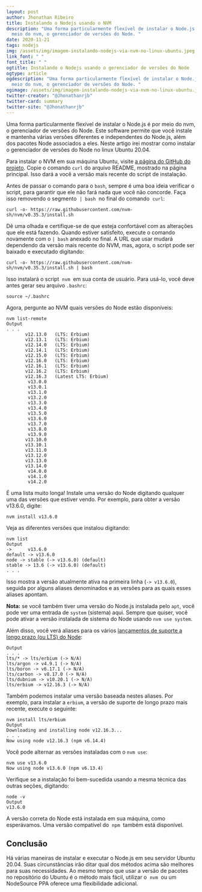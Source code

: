 ```yaml
---
layout: post
author: Jhonathan Ribeiro
title: Instalando o Nodejs usando o NVM
description: "Uma forma particularmente flexível de instalar o Node.js é por
  meio do nvm, o gerenciador de versões do Node. "
date: 2020-11-21
tags: nodejs
img: /assets/img/imagem-instalando-nodejs-via-nvm-no-linux-ubuntu.jpeg
link_font: " "
font_title: " "
ogtitle: Instalando o Nodejs usando o gerenciador de versões do Node
ogtype: article
ogdescription: "Uma forma particularmente flexível de instalar o Node.js é por
  meio do nvm, o gerenciador de versões do Node. "
ogimage: /assets/img/imagem-instalando-nodejs-via-nvm-no-linux-ubuntu.jpeg
twitter-creator: "@Jhonathanrjb"
twitter-card: summary
twitter-site: "@Jhonathanrjb"
---
```

Uma forma particularmente flexível de instalar o Node.js é por meio do nvm, o gerenciador de versões do Node. Este software permite que você instale e mantenha várias versões diferentes e independentes do Node.js, além dos pacotes Node associados a eles. Neste artigo irei mostrar como instalar o gerenciador de versões do Node no linux Ubuntu 20.04.

Para instalar o NVM em sua máquina Ubuntu, visite [a página do GitHub do projeto](https://github.com/nvm-sh/nvm). Copie o comando `curl` do arquivo README, mostrado na página principal. Isso dará a você a versão mais recente do script de instalação.

Antes de passar o comando para o `bash`, sempre é uma boa ideia verificar o script, para garantir que ele não fará nada que você não concorde. Faça isso removendo o segmento  `| bash`  no final do comando  `curl`:

```gitattributes
curl -o- https://raw.githubusercontent.com/nvm-sh/nvm/v0.35.3/install.sh
```

Dê uma olhada e certifique-se de que esteja confortável com as alterações que ele está fazendo. Quando estiver satisfeito, execute o comando novamente com o `| bash` anexado no final. A URL que usar mudará dependendo da versão mais recente do NVM, mas, agora, o script pode ser baixado e executado digitando:

```
curl -o- https://raw.githubusercontent.com/nvm-sh/nvm/v0.35.3/install.sh | bash
```

Isso instalará o script  `nvm`  em sua conta de usuário. Para usá-lo, você deve antes gerar seu arquivo `.bashrc`:

```
source ~/.bashrc
```

Agora, pergunte ao NVM quais versões do Node estão disponíveis:

```
nvm list-remote
Output
. . .
       v12.13.0   (LTS: Erbium)
       v12.13.1   (LTS: Erbium)
       v12.14.0   (LTS: Erbium)
       v12.14.1   (LTS: Erbium)
       v12.15.0   (LTS: Erbium)
       v12.16.0   (LTS: Erbium)
       v12.16.1   (LTS: Erbium)
       v12.16.2   (LTS: Erbium)
       v12.16.3   (Latest LTS: Erbium)
        v13.0.0
        v13.0.1
        v13.1.0
        v13.2.0
        v13.3.0
        v13.4.0
        v13.5.0
        v13.6.0
        v13.7.0
        v13.8.0
        v13.9.0
       v13.10.0
       v13.10.1
       v13.11.0
       v13.12.0
       v13.13.0
       v13.14.0
        v14.0.0
        v14.1.0
        v14.2.0
```

É uma lista muito longa! Instale uma versão do Node digitando qualquer uma das versões que estiver vendo. Por exemplo, para obter a versão v13.6.0, digite:

```
nvm install v13.6.0
```

Veja as diferentes versões que instalou digitando:

```
nvm list
Output
->      v13.6.0
default -> v13.6.0
node -> stable (-> v13.6.0) (default)
stable -> 13.6 (-> v13.6.0) (default)
. . .
```

Isso mostra a versão atualmente ativa na primeira linha (`-> v13.6.0`), seguida por alguns aliases denominados e as versões para as quais esses aliases apontam.

**Nota:** se você também tiver uma versão do Node.js instalada pelo `apt`, você pode ver uma entrada de `system` (sistema) aqui. Sempre que quiser, você pode ativar a versão instalada de sistema do Node usando `nvm use system`.

Além disso, você verá aliases para os vários [lançamentos de suporte a longo prazo (ou LTS) do Node](https://nodejs.org/en/about/releases/):

```
Output
. . .
lts/* -> lts/erbium (-> N/A)
lts/argon -> v4.9.1 (-> N/A)
lts/boron -> v6.17.1 (-> N/A)
lts/carbon -> v8.17.0 (-> N/A)
lts/dubnium -> v10.20.1 (-> N/A)
lts/erbium -> v12.16.3 (-> N/A)
```

Também podemos instalar uma versão baseada nestes aliases. Por exemplo, para instalar a `erbium`, a versão de suporte de longo prazo mais recente, execute o seguinte:

```
nvm install lts/erbium
Output
Downloading and installing node v12.16.3...
. . .
Now using node v12.16.3 (npm v6.14.4)
```

Você pode alternar as versões instaladas com o `nvm use`:

```
nvm use v13.6.0
Now using node v13.6.0 (npm v6.13.4)
```

Verifique se a instalação foi bem-sucedida usando a mesma técnica das outras seções, digitando:

```
node -v
Output
v13.6.0
```

A versão correta do Node está instalada em sua máquina, como esperávamos. Uma versão compatível do  `npm`  também está disponível.

## [](<>)Conclusão

Há várias maneiras de instalar e executar o Node.js em seu servidor Ubuntu 20.04. Suas circunstâncias irão ditar qual dos métodos acima são melhores para suas necessidades. Ao mesmo tempo que usar a versão de pacotes no repositório do Ubuntu é o método mais fácil, utilizar o  `nvm`  ou um NodeSource PPA oferece uma flexibilidade adicional.